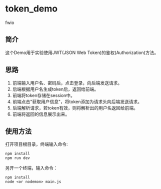# token_demo
fwio
## 简介
这个Demo用于实验使用JWT(JSON Web Token)的鉴权(Authorization)方法。
## 思路
1. 前端输入用户名、密码后，点击登录，向后端发送请求。
2. 后端根据用户名生成token后，返回给前端。
3. 前端将token存储在session中。
4. 前端点击"获取用户信息"，将token添加为请求头向后端发送请求。
5. 后端解析请求，若token有效，则将解析出的用户名返回给前端。
6. 前端将返回的信息展示出来。
## 使用方法
打开项目根目录，终端输入命令:
``` shell
npm install
npm run dev
```

另开一个终端，输入命令：
``` shell
npm install
node <or nodemon> main.js
```
